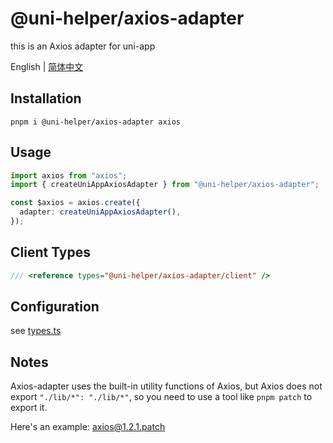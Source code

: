 # @uni-helper/axios-adapter

this is an Axios adapter for uni-app

English | [简体中文](./README.zh-CN.md)

## Installation

```
pnpm i @uni-helper/axios-adapter axios
```

## Usage

```ts
import axios from "axios";
import { createUniAppAxiosAdapter } from "@uni-helper/axios-adapter";

const $axios = axios.create({
  adapter: createUniAppAxiosAdapter(),
});
```

## Client Types

```ts
/// <reference types="@uni-helper/axios-adapter/client" />
```

## Configuration

see [types.ts](./src/types.ts)


## Notes

Axios-adapter uses the built-in utility functions of Axios, but Axios does not export `"./lib/*": "./lib/*"`, so you need to use a tool like `pnpm patch` to export it.

Here's an example: [axios@1.2.1.patch](./patches/axios%401.2.1.patch)
